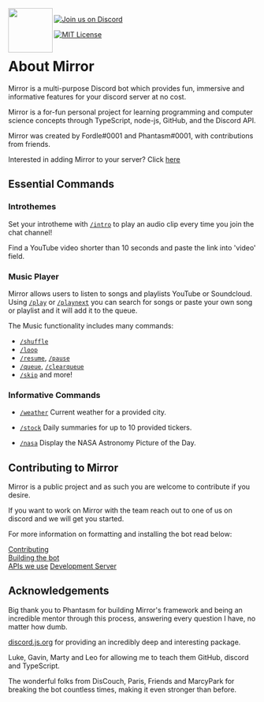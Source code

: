 <img align="left" width="auto" height="90" src="./docs/images/thumbnail128x128.png">

[![Join us on Discord](https://img.shields.io/discord/938519232155648011.svg?label=&logo=discord&logoColor=ffffff&color=7389D8&labelColor=6A7EC2)](https://discord.gg/uvdg2R5PAU)

[![MIT License](https://img.shields.io/badge/license-MIT-informational.svg)](./LICENSE)


# About Mirror

Mirror is a multi-purpose Discord bot which provides fun, immersive and informative features for your discord server at no cost.

Mirror is a for-fun personal project for learning programming and computer science concepts through TypeScript, node-js, GitHub, and the Discord API.

Mirror was created by Fordle#0001 and Phantasm#0001, with contributions from friends.

Interested in adding Mirror to your server? Click [here](https://discord.com/api/oauth2/authorize?client_id=887766414923022377&permissions=139606649936&scope=bot%20applications.commands)

## Essential Commands

### Introthemes

Set your introtheme with [`/intro`](src/slashcommands/Intro.ts) to play an audio clip every time you join the chat channel!

Find a YouTube video shorter than 10 seconds and paste the link into 'video' field.

### Music Player

Mirror allows users to listen to songs and playlists YouTube or Soundcloud.  Using [`/play`](src/slashcommands/Play.ts) or [`/playnext`](src/slashcommands/PlayNext.ts) you can search for songs or paste your own song or playlist and it will add it to the queue.

The Music functionality includes many commands:
 - [`/shuffle`](src/slashcommands/Shuffle.ts)
 - [`/loop`](src/slashcommands/Loop.ts)
 - [`/resume`](src/slashcommands/Resume.ts), [`/pause`](src/slashcommands/Pause.ts)
 - [`/queue`](src/slashcommands/Queue.ts), [`/clearqueue`](src/slashcommands/ClearQueue.ts)
 - [`/skip`](src/slashcommands/Skip.ts)
 and more!
 
### Informative Commands

 - [`/weather`](src/slashcommands/Weather.ts) Current weather for a provided city.

 - [`/stock`](src/slashcommands/Stock.ts) Daily summaries for up to 10 provided tickers.

 - [`/nasa`](src/slashcommands/Nasa.ts) Display the NASA Astronomy Picture of the Day.

## Contributing to Mirror

Mirror is a public project and as such you are welcome to contribute if you desire.

If you want to work on Mirror with the team reach out to one of us on discord and we will get you started.

For more information on formatting and installing the bot read below: 

[Contributing](docs/CONTRIBUTING.md)  
[Building the bot](docs/BUILDING.md)  
[APIs we use](docs/APIDOCUMENTATION.md)
[Development Server](https://discord.gg/BTVseHM)

## Acknowledgements

Big thank you to Phantasm for building Mirror's framework and being an incredible mentor through this process, answering every question I have, no matter how dumb.

[discord.js.org](https://discord.js.org) for providing an incredibly deep and interesting package.

Luke, Gavin, Marty and Leo for allowing me to teach them GitHub, discord and TypeScript.

The wonderful folks from DisCouch, Paris, Friends and MarcyPark for breaking the bot countless times, making it even stronger than before.
